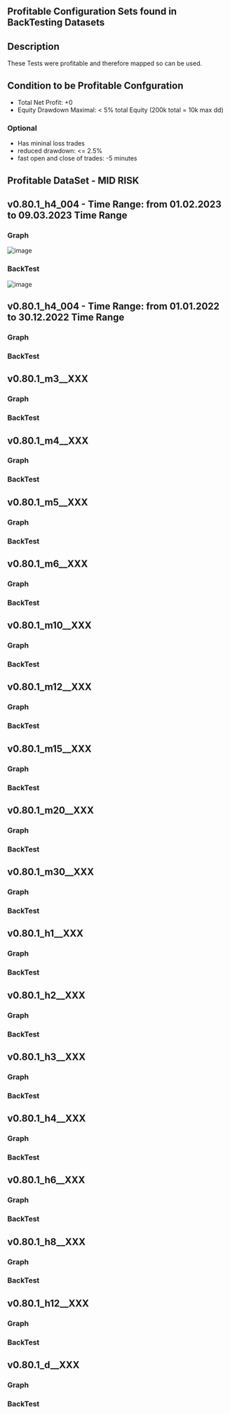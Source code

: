 ## Profitable Configuration Sets found in BackTesting Datasets
## Description
These Tests were profitable and therefore mapped so can be used.

## Condition to be Profitable Confguration
- Total Net Profit: +0
- Equity Drawdown Maximal: < 5% total Equity (200k total = 10k max dd)
### Optional
- Has mininal loss trades
- reduced drawdown: <= 2.5%
- fast open and close of trades: -5 minutes

## Profitable DataSet - MID RISK

## v0.80.1_h4_004 - Time Range: from 01.02.2023 to 09.03.2023 Time Range
### Graph
![image](https://user-images.githubusercontent.com/118682909/224512608-ed74f21f-408f-43c5-a11d-9c16170952c7.png)

### BackTest 
![image](https://user-images.githubusercontent.com/118682909/224512628-2a9a7b0a-9070-4d6d-8d51-189231f2261c.png)


## v0.80.1_h4_004 - Time Range: from 01.01.2022 to 30.12.2022 Time Range
### Graph


### BackTest


## v0.80.1_m3__XXX
### Graph


### BackTest


## v0.80.1_m4__XXX
### Graph


### BackTest


## v0.80.1_m5__XXX
### Graph


### BackTest


## v0.80.1_m6__XXX
### Graph


### BackTest


## v0.80.1_m10__XXX
### Graph


### BackTest


## v0.80.1_m12__XXX
### Graph


### BackTest


## v0.80.1_m15__XXX
### Graph


### BackTest


## v0.80.1_m20__XXX
### Graph


### BackTest


## v0.80.1_m30__XXX
### Graph


### BackTest


## v0.80.1_h1__XXX
### Graph


### BackTest


## v0.80.1_h2__XXX
### Graph


### BackTest


## v0.80.1_h3__XXX
### Graph


### BackTest


## v0.80.1_h4__XXX
### Graph


### BackTest


## v0.80.1_h6__XXX
### Graph


### BackTest


## v0.80.1_h8__XXX
### Graph


### BackTest


## v0.80.1_h12__XXX
### Graph


### BackTest


## v0.80.1_d__XXX
### Graph


### BackTest


